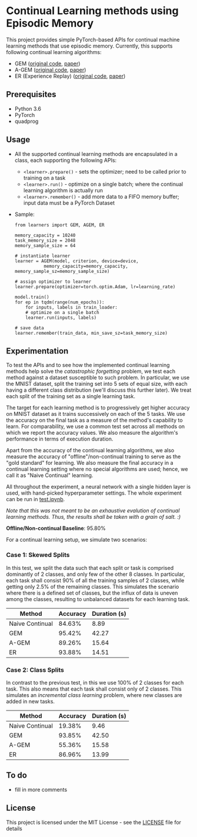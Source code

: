# Continual Learning methods using Episodic Memory

This project provides simple PyTorch-based APIs for continual machine learning methods that use episodic memory. Currently, this supports following continual learning algorithms:

* GEM ([original code](https://github.com/facebookresearch/GradientEpisodicMemory), [paper](https://arxiv.org/abs/1706.08840))
* A-GEM ([original code](https://github.com/facebookresearch/agem), [paper](https://arxiv.org/abs/1812.00420))
* ER (Experience Replay) ([original code](https://github.com/facebookresearch/agem), [paper](https://arxiv.org/abs/1902.10486))

## Prerequisites

* Python 3.6
* PyTorch
* quadprog

## Usage

* All the supported continual learning methods are encapsulated in a class, each supporting the following APIs:
	* `<learner>.prepare()` - sets the optimizer; need to be called prior to training on a task
	* `<learner>.run()` - optimize on a single batch; where the continual learning algorithm is actually run
	* `<learner>.remember()` - add more data to a FIFO memory buffer; input data must be a PyTorch Dataset

* Sample:
	```
	from learners import GEM, AGEM, ER

	memory_capacity = 10240
	task_memory_size = 2048
	memory_sample_size = 64

	# instantiate learner
	learner = AGEM(model, criterion, device=device,
		       memory_capacity=memory_capacity, memory_sample_sz=memory_sample_size)

	# assign optimizer to learner
	learner.prepare(optimizer=torch.optim.Adam, lr=learning_rate)

	model.train()
	for ep in tqdm(range(num_epochs)):
	    for inputs, labels in train_loader:
		# optimize on a single batch
		learner.run(inputs, labels)

	# save data
	learner.remember(train_data, min_save_sz=task_memory_size)
	```

## Experimentation

To test the APIs and to see how the implemented continual learning methods help solve the *catastrophic forgetting* problem, we test each method against a dataset susceptible to such problem. In particular, we use the MNIST dataset, split the training set into 5 sets of equal size, with each having a different class distribution (we'll discuss this further later). We treat each split of the training set as a single learning task.

The target for each learning method is to progressively get higher accuracy on MNIST dataset as it trains successively on each of the 5 tasks. We use the accuracy on the final task as a measure of the method's capability to learn. For comparability, we use a common test set across all methods on which we report the accuracy values. We also measure the algorithm's performance in terms of execution duration.

Apart from the accuracy of the continual learning algorithms, we also measure the accuracy of "offline"/non-continual training to serve as the "gold standard" for learning. We also measure the final accuracy in a continual learning setting where no special algorithms are used; hence, we call it as "Naive Continual" learning.

All throughout the experiment, a neural network with a single hidden layer is used, with hand-picked hyperparameter settings. The whole experiment can be run in [test.ipynb](test.ipynb).

*Note that this was not meant to be an exhaustive evalution of continual learning methods. Thus, the results shall be taken with a grain of salt. :)*

**Offline/Non-continual Baseline**: 95.80%

For a continual learning setup, we simulate two scenarios:

### Case 1: Skewed Splits

In this test, we split the data such that each split or task is comprised dominantly of 2 classes, and only few of the other 8 classes. In particular, each task shall consist 90% of all the training samples of 2 classes, while getting only 2.5% of the remaining classes. This simulates the scenario where there is a defined set of classes, but the influx of data is uneven among the classes, resulting to unbalanced datasets for each learning task.

|Method|Accuracy|Duration (s)|
|---|---|---|
|Naive Continual|84.63%|8.89|
|GEM|95.42%|42.27|
|A-GEM|89.26%|15.64|
|ER|93.88%|14.51|

### Case 2: Class Splits

In contrast to the previous test, in this we use 100% of 2 classes for each task. This also means that each task shall consist only of 2 classes. This simulates an *incremental class learning* problem, where new classes are added in new tasks.

|Method|Accuracy|Duration (s)|
|---|---|---|
|Naive Continual|19.38%|9.46|
|GEM|93.85%|42.50|
|A-GEM|55.36%|15.58|
|ER|86.96%|13.99|


## To do

* fill in more comments

## License

This project is licensed under the MIT License - see the [LICENSE](LICENSE) file for details
